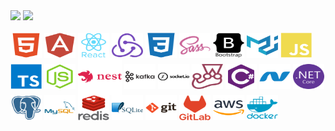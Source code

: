 <div>
  <img height="180em" src="https://github-readme-stats.vercel.app/api?username=Andrew-Cardoso&show_icons=true&theme=omni&include_all_commits=true&count_private=true" />  
  <img height="180em" src="https://github-readme-stats.vercel.app/api/top-langs/?username=Andrew-Cardoso&langs_count=10&layout=compact&theme=omni" /> 
</div>
<br>
<div>
<img align="center" alt="Andrew.html5" height="40" width="50" src="https://raw.githubusercontent.com/devicons/devicon/master/icons/html5/html5-plain.svg">
<img align="center" alt="Andrew.angularjs" height="40" width="50" src="https://raw.githubusercontent.com/devicons/devicon/master/icons/angularjs/angularjs-plain.svg">
<img align="center" alt="Andrew.react" height="40" width="50" src="https://raw.githubusercontent.com/devicons/devicon/master/icons/react/react-original-wordmark.svg">
<img align="center" alt="Andrew.redux" height="40" width="50" src="https://raw.githubusercontent.com/devicons/devicon/master/icons/redux/redux-original.svg">
<img align="center" alt="Andrew.css3" height="40" width="50" src="https://raw.githubusercontent.com/devicons/devicon/master/icons/css3/css3-plain.svg">
<img align="center" alt="Andrew.sass" height="40" width="50" src="https://raw.githubusercontent.com/devicons/devicon/master/icons/sass/sass-original.svg">
<img align="center" alt="Andrew.bootstrap" height="40" width="50" src="https://raw.githubusercontent.com/devicons/devicon/master/icons/bootstrap/bootstrap-plain-wordmark.svg">
<img align="center" alt="Andrew.materialui" height="40" width="50" src="https://raw.githubusercontent.com/devicons/devicon/master/icons/materialui/materialui-original.svg">
<img align="center" alt="Andrew.javascript" height="40" width="50" src="https://raw.githubusercontent.com/devicons/devicon/master/icons/javascript/javascript-plain.svg">
<img align="center" alt="Andrew.typescript" height="40" width="50" src="https://raw.githubusercontent.com/devicons/devicon/master/icons/typescript/typescript-plain.svg">
<img align="center" alt="Andrew.nodejs" height="40" width="50" src="https://raw.githubusercontent.com/devicons/devicon/master/icons/nodejs/nodejs-plain.svg">
<img align="center" alt="Andrew.nestjs" height="60" width="70" src="https://raw.githubusercontent.com/devicons/devicon/master/icons/nestjs/nestjs-plain-wordmark.svg">
<img align="center" alt="Andrew.apachekafka" height="40" width="50" src="https://raw.githubusercontent.com/devicons/devicon/master/icons/apachekafka/apachekafka-original-wordmark.svg">
<img align="center" alt="Andrew.socketio" height="40" width="50" src="https://raw.githubusercontent.com/devicons/devicon/master/icons/socketio/socketio-original-wordmark.svg">
<img align="center" alt="Andrew.jest" height="40" width="50" src="https://raw.githubusercontent.com/devicons/devicon/master/icons/jest/jest-plain.svg">
<img align="center" alt="Andrew.csharp" height="40" width="50" src="https://raw.githubusercontent.com/devicons/devicon/master/icons/csharp/csharp-plain.svg">
<img align="center" alt="Andrew.dot-net" height="40" width="50" src="https://raw.githubusercontent.com/devicons/devicon/master/icons/dot-net/dot-net-plain.svg">
<img align="center" alt="Andrew.dotnetcore" height="40" width="50" src="https://raw.githubusercontent.com/devicons/devicon/master/icons/dotnetcore/dotnetcore-original.svg">
<img align="center" alt="Andrew.postgresql" height="40" width="50" src="https://raw.githubusercontent.com/devicons/devicon/master/icons/postgresql/postgresql-plain.svg">
<img align="center" alt="Andrew.mysql" height="40" width="50" src="https://raw.githubusercontent.com/devicons/devicon/master/icons/mysql/mysql-original-wordmark.svg">
<img align="center" alt="Andrew.redis" height="40" width="50" src="https://raw.githubusercontent.com/devicons/devicon/master/icons/redis/redis-original-wordmark.svg">
<img align="center" alt="Andrew.sqlite" height="40" width="50" src="https://raw.githubusercontent.com/devicons/devicon/master/icons/sqlite/sqlite-original-wordmark.svg">
<img align="center" alt="Andrew.git" height="40" width="50" src="https://raw.githubusercontent.com/devicons/devicon/master/icons/git/git-original-wordmark.svg">
<img align="center" alt="Andrew.gitlab" height="40" width="50" src="https://raw.githubusercontent.com/devicons/devicon/master/icons/gitlab/gitlab-plain-wordmark.svg">
<img align="center" alt="Andrew.amazonwebservices" height="40" width="50" src="https://raw.githubusercontent.com/devicons/devicon/master/icons/amazonwebservices/amazonwebservices-original-wordmark.svg">
<img align="center" alt="Andrew.docker" height="40" width="50" src="https://raw.githubusercontent.com/devicons/devicon/master/icons/docker/docker-plain-wordmark.svg">
</div>
  
  

